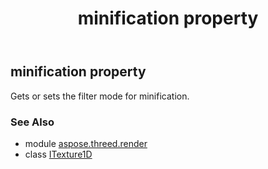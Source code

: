 ﻿---
title: minification property
second_title: Aspose.3D for Python via .NET API References
description: 
type: docs
weight: 90
url: /python-net/aspose.threed.render/itexture1d/minification/
is_root: false
---

## minification property


Gets or sets the filter mode for minification.

### See Also
* module [aspose.threed.render](../../)
* class [ITexture1D](/3d/python-net/aspose.threed.render/itexture1d)
